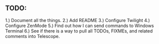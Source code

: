 TODO:
---
1.) Document all the things.
2.) Add README
3.) Configure Twilight
4.) Configure ZenMode
5.) Find out how I can send commands to Windows Terminal
6.) See if there is a way to pull all TODOs, FIXMEs, and related comments into Telescope.

